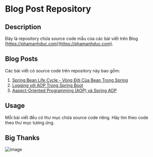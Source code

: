 # Blog Post Repository

## Description

Đây là repository chứa source code mẫu của các bài viết trên Blog [https://phamanhduc.com](https://phamanhduc.com).

## Blog Posts

Các bài viết có source code trên repository này bao gồm:

1. [Spring Bean Life Cycle - Vòng Đời Của Bean Trong Spring](https://phamanhduc.com/spring-bean-life-cycle-vong-doi-cua-bean-trong-spring/)
2. [Logging với AOP Trong Spring Boot](https://phamanhduc.com/logging-voi-aop-trong-spring-boot/)
3. [Aspect-Oriented Programming (AOP) và Spring AOP](https://phamanhduc.com/aspect-oriented-programming-aop-va-spring-aop/)

## Usage 
Mỗi bài viết đều có thư mục chứa source code riêng. Hãy tìm theo code theo thư mục tương ứng.

## Big Thanks
![image](https://github.com/pad1092/Blog-Posts-Spring/assets/87541853/f915fac0-460e-4451-9972-b4d11c5a2724)

